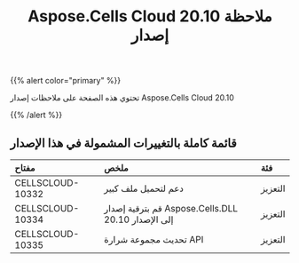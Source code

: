 ﻿---
title: Aspose.Cells Cloud 20.10 ملاحظة إصدار
second_title: Aspose.Cells Cloud Documen
type: docs
url: /ar/aspose-cells-cloud-20-10-release-notes/
description: Aspose.Cells Cloud يدعم Excel لإنشاء وتحويل ودمج وتقسيم وحماية وتشغيل الكائن الداخلي وما إلى ذلك
weight: 8
---
{{% alert color="primary" %}} 

تحتوي هذه الصفحة على ملاحظات إصدار Aspose.Cells Cloud 20.10

{{% /alert %}} 
## **قائمة كاملة بالتغييرات المشمولة في هذا الإصدار**

|**مفتاح**|**ملخص**|**فئة**|
|:- |:- |:- |
|CELLSCLOUD-10332|دعم لتحميل ملف كبير|التعزيز|
|CELLSCLOUD-10334|قم بترقية إصدار Aspose.Cells.DLL إلى الإصدار 20.10|التعزيز|
|CELLSCLOUD-10335|تحديث مجموعة شرارة API|التعزيز|

